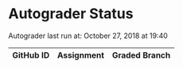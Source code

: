 # Autograder Status
Autograder last run at: October 27, 2018 at 19:40

| GitHub ID | Assignment | Graded Branch |
|-----------|------------|---------------|
